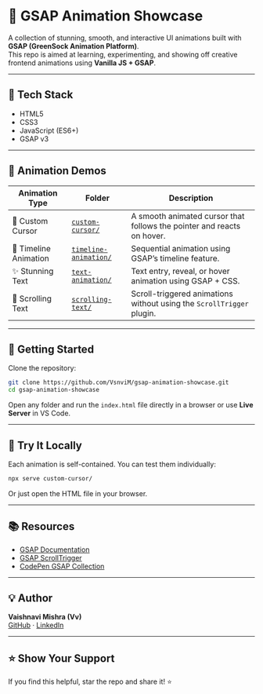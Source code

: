 # 🎯 GSAP Animation Showcase

A collection of stunning, smooth, and interactive UI animations built with **GSAP (GreenSock Animation Platform)**.  
This repo is aimed at learning, experimenting, and showing off creative frontend animations using **Vanilla JS + GSAP**.

---

## 🔧 Tech Stack

- HTML5
- CSS3
- JavaScript (ES6+)
- GSAP v3

---

## 📂 Animation Demos

| Animation Type       | Folder                             | Description                                                                |
|----------------------|-------------------------------------|----------------------------------------------------------------------------|
| 🚀 Custom Cursor     | [`custom-cursor/`](custom-cursor/) | A smooth animated cursor that follows the pointer and reacts on hover.     |
| 🧠 Timeline Animation | [`timeline-animation/`](timeline-animation/) | Sequential animation using GSAP’s timeline feature.                        |
| ✨ Stunning Text      | [`text-animation/`](text-animation/) | Text entry, reveal, or hover animation using GSAP + CSS.                   |
| 📜 Scrolling Text     | [`scrolling-text/`](scrolling-text/) | Scroll-triggered animations without using the `ScrollTrigger` plugin.             |

---


## 🚀 Getting Started

Clone the repository:
```bash
git clone https://github.com/VsnviM/gsap-animation-showcase.git
cd gsap-animation-showcase
```

Open any folder and run the `index.html` file directly in a browser or use **Live Server** in VS Code.

---

## 🧪 Try It Locally

Each animation is self-contained. You can test them individually:

```bash
npx serve custom-cursor/
```

Or just open the HTML file in your browser.

---

## 📚 Resources

- [GSAP Documentation](https://greensock.com/docs/)
- [GSAP ScrollTrigger](https://greensock.com/scrolltrigger/)
- [CodePen GSAP Collection](https://codepen.io/collection/nVYWZR)

---

## 💡 Author

**Vaishnavi Mishra (Vv)**  
[GitHub](https://github.com/VsnviM) · [LinkedIn](https://www.linkedin.com/in/vaishnavimishra1123)

---

## ⭐️ Show Your Support

If you find this helpful, star the repo and share it! ⭐  

